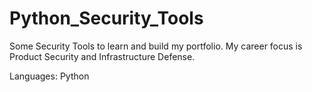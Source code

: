 # Python_Security_Tools

Some Security Tools to learn and build my portfolio.
My career focus is Product Security and Infrastructure Defense.

Languages: Python
